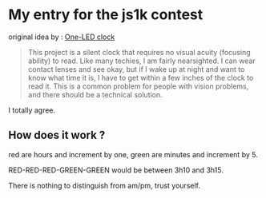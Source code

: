 My entry for the js1k contest
===========================

original idea by : [One-LED clock](http://www.opengpstracker.org/one-led-clock.html)

> This project is a silent clock that requires no visual acuity (focusing ability) to read. Like many techies, I am fairly nearsighted. I can wear contact lenses and see okay, but if I wake up at night and want to know what time it is, I have to get within a few inches of the clock to read it. This is a common problem for people with vision problems, and there should be a technical solution.

I totally agree.


How does it work ?
-----------------

red are hours and increment by one, green are minutes and increment by 5.

RED-RED-RED-GREEN-GREEN would be between 3h10 and 3h15.

There is nothing to distinguish from am/pm, trust yourself.

